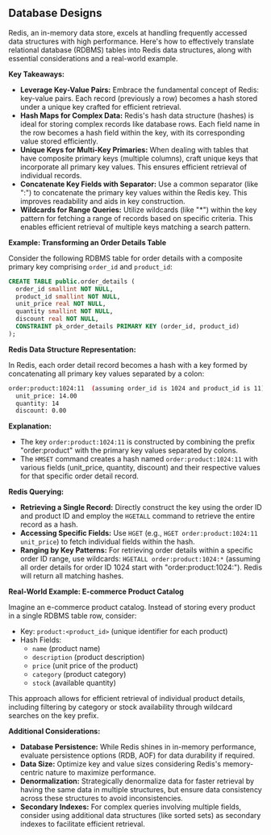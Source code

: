 ## Database Designs

Redis, an in-memory data store, excels at handling frequently accessed data structures with high performance. Here's how to effectively translate relational database (RDBMS) tables into Redis data structures, along with essential considerations and a real-world example.

**Key Takeaways:**

- **Leverage Key-Value Pairs:** Embrace the fundamental concept of Redis: key-value pairs. Each record (previously a row) becomes a hash stored under a unique key crafted for efficient retrieval.
- **Hash Maps for Complex Data:** Redis's hash data structure (hashes) is ideal for storing complex records like database rows. Each field name in the row becomes a hash field within the key, with its corresponding value stored efficiently.
- **Unique Keys for Multi-Key Primaries:** When dealing with tables that have composite primary keys (multiple columns), craft unique keys that incorporate all primary key values. This ensures efficient retrieval of individual records.
- **Concatenate Key Fields with Separator:** Use a common separator (like ":") to concatenate the primary key values within the Redis key. This improves readability and aids in key construction.
- **Wildcards for Range Queries:** Utilize wildcards (like "*") within the key pattern for fetching a range of records based on specific criteria. This enables efficient retrieval of multiple keys matching a search pattern.

**Example: Transforming an Order Details Table**

Consider the following RDBMS table for order details with a composite primary key comprising `order_id` and `product_id`:

```sql
CREATE TABLE public.order_details (
  order_id smallint NOT NULL,
  product_id smallint NOT NULL,
  unit_price real NOT NULL,
  quantity smallint NOT NULL,
  discount real NOT NULL,
  CONSTRAINT pk_order_details PRIMARY KEY (order_id, product_id)
);
```

**Redis Data Structure Representation:**

In Redis, each order detail record becomes a hash with a key formed by concatenating all primary key values separated by a colon:

```bash
order:product:1024:11  (assuming order_id is 1024 and product_id is 11)
  unit_price: 14.00
  quantity: 14
  discount: 0.00
```

**Explanation:**

- The key `order:product:1024:11` is constructed by combining the prefix "order:product" with the primary key values separated by colons.
- The `HMSET` command creates a hash named `order:product:1024:11` with various fields (unit_price, quantity, discount) and their respective values for that specific order detail record.

**Redis Querying:**

- **Retrieving a Single Record:** Directly construct the key using the order ID and product ID and employ the `HGETALL` command to retrieve the entire record as a hash.
- **Accessing Specific Fields:** Use `HGET` (e.g., `HGET order:product:1024:11 unit_price`) to fetch individual fields within the hash.
- **Ranging by Key Patterns:** For retrieving order details within a specific order ID range, use wildcards: `HGETALL order:product:1024:*` (assuming all order details for order ID 1024 start with "order:product:1024:"). Redis will return all matching hashes.

**Real-World Example: E-commerce Product Catalog**

Imagine an e-commerce product catalog. Instead of storing every product in a single RDBMS table row, consider:

- Key: `product:<product_id>` (unique identifier for each product)
- Hash Fields:
    - `name` (product name)
    - `description` (product description)
    - `price` (unit price of the product)
    - `category` (product category)
    - `stock` (available quantity)

This approach allows for efficient retrieval of individual product details, including filtering by category or stock availability through wildcard searches on the key prefix.

**Additional Considerations:**

- **Database Persistence:** While Redis shines in in-memory performance, evaluate persistence options (RDB, AOF) for data durability if required.
- **Data Size:** Optimize key and value sizes considering Redis's memory-centric nature to maximize performance.
- **Denormalization:** Strategically denormalize data for faster retrieval by having the same data in multiple structures, but ensure data consistency across these structures to avoid inconsistencies.
- **Secondary Indexes:** For complex queries involving multiple fields, consider using additional data structures (like sorted sets) as secondary indexes to facilitate efficient retrieval.